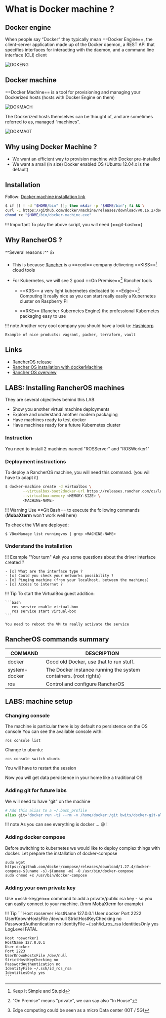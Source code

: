 # What is Docker machine ?

## Docker engine

When people say “Docker” they typically mean ==Docker Engine==, the client-server application made up of the Docker daemon, a REST API that specifies interfaces for interacting with the daemon, and a command line interface (CLI) client

![DOKENG](../files/virtualization/docker_engine.png "Docker engine")

## Docker machine

==Docker Machine== is a tool for provisioning and managing your Dockerized hosts (hosts with Docker Engine on them)

![DOKMACH](../files/virtualization/docker_machine.png "Docker machine")

The Dockerized hosts themselves can be thought of, and are sometimes referred to as, managed “machines”.

![DOKMAGT](../files/virtualization/docker_managed_machine.png "Docker managed machine")

## Why using Docker Machine ?

* We want an efficient way to provision machine with Docker pre-installed
* We want a small (in size) Docker enabled OS (Ubuntu 12.04.x is the default)

## Installation

Follow: [Docker machine installation link](https://github.com/docker/machine/releases)

``` bash
$ if [[ ! -d "$HOME/bin" ]]; then mkdir -p "$HOME/bin"; fi && \
curl -L https://github.com/docker/machine/releases/download/v0.16.2/docker-machine-Windows-x86_64.exe > "$HOME/bin/docker-machine.exe" && \
chmod +x "$HOME/bin/docker-machine.exe"
```

!!! Important
    To play the above script, you will need {==git-bash==}

## Why RancherOS ?

^^Several reasons :^^ :thumbsup:

* This is because [Rancher](https://rancher.com/) is a ==cool== company delivering ==KISS==[^1] cloud tools

* For Kubernetes, we will see 2 good ==On Premise==[^2] Rancher tools

    * ==K3S== a very light kubernetes dedicated to ==Edge==[^3] Computing
      It really nice as you can start really easily a Kubernetes cluster on Raspberry PI

    * ==RKE== (Rancher Kubernetes Engine) the professional Kubernetes packaging easy to use

  [^1]: Keep It Simple and Stupid
  [^2]: "On Premise" means "private", we can say also "In House"
  [^3]: Edge computing could be seen as a micro Data center (IOT / 5G)


!!! note
    Another very cool company you should have a look to: [Hashicorp](https://www.hashicorp.com/)

    Example of nice products: vagrant, packer, terraform, vault


## Links

* [ RancherOS release](https://releases.rancher.com/os/latest/rancheros.iso)
* [ Rancher OS installation with dockerMachine](https://rancher.com/docs/os/v1.x/en/installation/workstation/docker-machine/)
* [ Rancher OS overview](https://rancher.com/docs/os/v1.x/en/overview/)


## LABS: Installing RancherOS machines

They are several objectives behind this LAB
* Show you another virtual machine deployments
* Explore and understand another modern packaging
* Have machines ready to test docker
* Have machines ready for a future Kubernetes cluster

### Instruction
You need to install 2 machines named "ROSServer" and "ROSWorker1"

### Deployment instructions
To deploy a RancherOS machine, you will need this command. (you will have to adapt it)

```bash
$ docker-machine create -d virtualbox \
        --virtualbox-boot2docker-url https://releases.rancher.com/os/latest/rancheros.iso \
        --virtualbox-memory <MEMORY-SIZE> \
        <MACHINE-NAME>
```

!!! Warning
    Use ==Git Bash== to execute the following commands (**MobaXterm** won't work well here)

To check the VM are deployed:

```
$ VBoxManage list runningvms | grep <MACHINE-NAME>
```     

### Understand the installation

!!! Example "Your turn"
    Ask you some questions about the driver interface created ?

    - [x] What are the interface type ?
    - [x] Could you check your networks possibility ?
    - [x] Pinging machine (from your localhost, between the machines)
    - [x] Access to internet ?


!!! Tip
    To start the VirtualBox guest addition:

    ```bash
       ros service enable virtual-box 
       ros service start virtual-box
    ```

    You need to reboot the VM to really activate the service

## RancherOS commands summary

|COMMAND       |DESCRIPTION                                                      |
|--------------|-----------------------------------------------------------------|
|docker        | Good old Docker, use that to run stuff.                         |
|system-docker | The Docker instance running the system containers. (root rights)|
|ros           | Control and configure RancherOS                                 |

## LABS: machine setup

### Changing console
The machine is particular there is by default no persistence on the OS console
You can see the available console with:

```
ros console list
```

Change to ubuntu:

```
ros console switch ubuntu
```
You will have to restart the session

Now you will get data persistence in your home like a traditional OS

### Adding git for future labs
We will need to have "git" on the machine

```bash
# Add this alias to a ~/.bash_profile
alias git='docker run -ti --rm -v /home/docker:/git bwits/docker-git-alpine'
```

!!! note
    As you can see everything is docker ... :smiley: !

### Adding docker compose
Before switching to kubernetes we would like to deploy complex things with docker.
Let prepare the installation of docker-compose

```
sudo wget https://github.com/docker/compose/releases/download/1.27.4/docker-compose-$(uname -s)-$(uname -m) -O /usr/bin/docker-compose
sudo chmod +x /usr/bin/docker-compose
```

### Adding your own private key
Use ==ssh-keygen== command to add a private/public rsa key - so you can easily connect to your machine. (from MobaXterm for example)

!!! Tip
    ```
    Host rosserver
    HostName 127.0.0.1
    User docker
    Port 2222
    UserKnownHostsFile /dev/null
    StrictHostKeyChecking no
    PasswordAuthentication no
    IdentityFile ~/.ssh/id_ros_rsa
    IdentitiesOnly yes
    LogLevel FATAL

    Host rosworker1
    HostName 127.0.0.1
    User docker
    Port 2223
    UserKnownHostsFile /dev/null
    StrictHostKeyChecking no
    PasswordAuthentication no
    IdentityFile ~/.ssh/id_ros_rsa
    IdentitiesOnly yes
    ```

